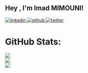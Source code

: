 ## Hey , I'm Imad MIMOUNI!  
  

<a href="https://www.linkedin.com/in/imadmimouni" target="_blank">
<img src=https://img.shields.io/badge/linkedin-%231E77B5.svg?&style=for-the-badge&logo=linkedin&logoColor=white alt=linkedin style="margin-bottom: 5px;" />
  
</a>
<a href="https://github.com/https://github.com/imadmi" target="_blank">
<img src=https://img.shields.io/badge/github-%2324292e.svg?&style=for-the-badge&logo=github&logoColor=white alt=github style="margin-bottom: 5px;" />
</a>
<a href="https://twitter.com/ImadMimouni2" target="_blank">
<img src=https://img.shields.io/badge/twitter-%2300acee.svg?&style=for-the-badge&logo=twitter&logoColor=white alt=twitter style="margin-bottom: 5px;" />
</a>

  
<br/>  

# GitHub Stats:
![](https://github-readme-stats.vercel.app/api?username=oumimoun&theme=vue&hide_border=false&include_all_commits=false&count_private=false)<br/>
![](https://github-readme-streak-stats.herokuapp.com/?user=oumimoun&theme=vue&hide_border=false)<br/>
![](https://github-readme-stats.vercel.app/api/top-langs/?username=oumimoun&theme=vue&hide_border=false&include_all_commits=false&count_private=false&layout=compact)

<br/> 
